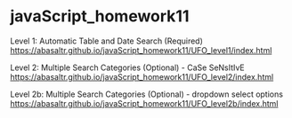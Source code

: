 # javaScript_homework11

Level 1: Automatic Table and Date Search (Required)
https://abasaltr.github.io/javaScript_homework11/UFO_level1/index.html

Level 2: Multiple Search Categories (Optional) - CaSe SeNsItIvE
https://abasaltr.github.io/javaScript_homework11/UFO_level2/index.html

Level 2b: Multiple Search Categories (Optional) - dropdown select options
https://abasaltr.github.io/javaScript_homework11/UFO_level2b/index.html
